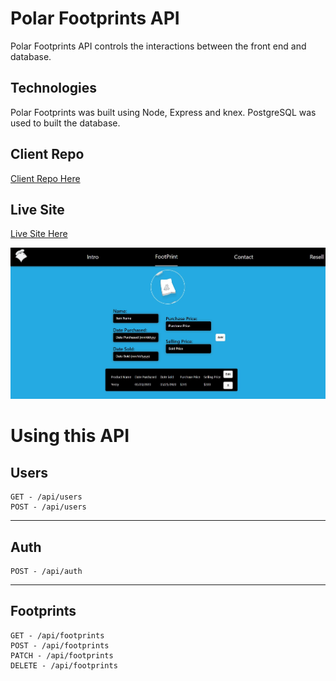 # Polar Footprints API

Polar Footprints API controls the interactions between the front end and database.

## Technologies

Polar Footprints was built using Node, Express and knex. PostgreSQL was used to built the database.

## Client Repo

[Client Repo Here](https://github.com/Joalvaca/Polar-Footprint.git)

## Live Site

[Live Site Here](https://polar-app.now.sh/)

![Polar Form](https://github.com/Joalvaca/Polar-Server/raw/master/src/images/Polarform.jpg)

# Using this API

## Users

```
GET - /api/users
POST - /api/users
```

---

## Auth

```
POST - /api/auth
```

---

## Footprints

```
GET - /api/footprints
POST - /api/footprints
PATCH - /api/footprints
DELETE - /api/footprints
```
